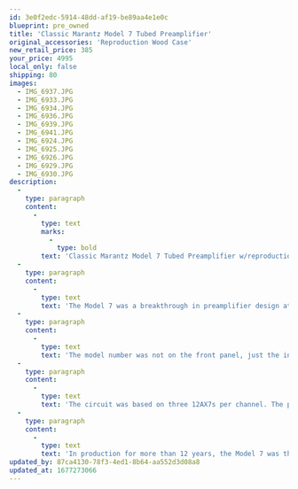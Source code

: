 ```yaml
---
id: 3e0f2edc-5914-48dd-af19-be89aa4e1e0c
blueprint: pre_owned
title: 'Classic Marantz Model 7 Tubed Preamplifier'
original_accessories: 'Reproduction Wood Case'
new_retail_price: 385
your_price: 4995
local_only: false
shipping: 80
images:
  - IMG_6937.JPG
  - IMG_6933.JPG
  - IMG_6934.JPG
  - IMG_6936.JPG
  - IMG_6939.JPG
  - IMG_6941.JPG
  - IMG_6924.JPG
  - IMG_6925.JPG
  - IMG_6926.JPG
  - IMG_6929.JPG
  - IMG_6930.JPG
description:
  -
    type: paragraph
    content:
      -
        type: text
        marks:
          -
            type: bold
        text: 'Classic Marantz Model 7 Tubed Preamplifier w/reproduction case. Unit is in very good physical (faceplate is near perfect) and excellent functional condition and has been gone through by a qualified service technician. All controls work well with no noise or drop outs from knobs or switches. This is a coveted design by Saul Marantz from 1958 and still has an enticingly musical sound by modern standards. '
  -
    type: paragraph
    content:
      -
        type: text
        text: 'The Model 7 was a breakthrough in preamplifier design at its introduction in 1958. Largely engineered by Saul Marantz, the Model 7 offered dual phono inputs, two tuner inputs, and in a stroke of prescience, a “TV” input. In 1958. The front panel featured an array of four knobs on each side flanking four toggle switches. The right-side knobs provided independent bass and treble adjustment for each channel. The left-side knobs allowed source selection, volume, balance, and stereo/mono modes. The center toggle switches were tape monitor, a three-position phono equalization switch (78, Columbia, RIAA), and high- and low-pass filters. Minimalism in preamplifier design had clearly not yet taken hold.'
  -
    type: paragraph
    content:
      -
        type: text
        text: 'The model number was not on the front panel, just the inscription “Marantz Stereo Console,” with the word “Stereo” in fancy script. The front-panel layout was created by Mr. Marantz, who had a background in drafting, graphic arts, and industrial design.'
  -
    type: paragraph
    content:
      -
        type: text
        text: 'The circuit was based on three 12AX7s per channel. The phono stage was particularly innovative in its three-stage circuit, which was soon dubbed “the Marantz circuit.” Phono gain was 64.5dB (22.5dB line). The frequency response was 20Hz–20kHz +/- 0.5dB. Noise was -80dB with a 10mV phono input. The unit weighed 20 pounds.'
  -
    type: paragraph
    content:
      -
        type: text
        text: 'In production for more than 12 years, the Model 7 was the most popular preamplifier of its time, with sales of more than 130,000 units—a staggering number considering its price of $385 ($3211 in 2016 dollars). Throughout its 12-year run, the Model 7 remained essentially the same as the prototype, with only minor production updates over the years. The Model 7C simply signified that the chassis was mounted in a wooden case.'
updated_by: 87ca4130-78f3-4ed1-8b64-aa552d3d08a8
updated_at: 1677273066
---
```

